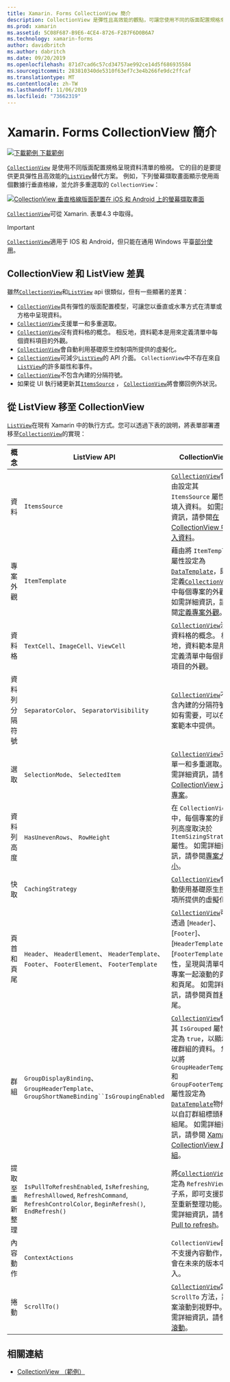 ```yaml
---
title: Xamarin. Forms CollectionView 簡介
description: CollectionView 是彈性且高效能的觀點，可讓您使用不同的版面配置規格來呈現資料清單。
ms.prod: xamarin
ms.assetid: 5C08F687-B9E6-4CE4-8726-F287F6D0B6A7
ms.technology: xamarin-forms
author: davidbritch
ms.author: dabritch
ms.date: 09/20/2019
ms.openlocfilehash: 871d7cad6c57cd34757ae992ce14d5f686935584
ms.sourcegitcommit: 283810340de5310f63ef7c3e4b266fe9dc2ffcaf
ms.translationtype: MT
ms.contentlocale: zh-TW
ms.lasthandoff: 11/06/2019
ms.locfileid: "73662319"
---
```

# <a name="xamarinforms-collectionview-introduction"></a>Xamarin. Forms CollectionView 簡介

[![下載範例](~/media/shared/download.png) 下載範例](https://docs.microsoft.com/samples/xamarin/xamarin-forms-samples/userinterface-collectionviewdemos/)

[`CollectionView`](xref:Xamarin.Forms.CollectionView) 是使用不同版面配置規格呈現資料清單的檢視。 它的目的是要提供更具彈性且高效能的[`ListView`](xref:Xamarin.Forms.ListView)替代方案。 例如，下列螢幕擷取畫面顯示使用兩個數據行垂直格線，並允許多重選取的 `CollectionView`：

[![CollectionView 垂直格線版面配置在 iOS 和 Android 上的螢幕擷取畫面](introduction-images/verticalgrid-multipleselection.png "具有多個選取範圍的 CollectionView 垂直格線版面配置")](introduction-images/verticalgrid-multipleselection-large.png#lightbox "具有多個選取範圍的 CollectionView 垂直格線版面配置")

[`CollectionView`](xref:Xamarin.Forms.CollectionView)可從 Xamarin. 表單4.3 中取得。

> [!IMPORTANT]
> [`CollectionView`](xref:Xamarin.Forms.CollectionView)適用于 IOS 和 Android，但只能在通用 Windows 平臺[部分使用](https://gist.github.com/hartez/7d0edd4182dbc7de65cebc6c67f72e14)。

## <a name="collectionview-and-listview-differences"></a>CollectionView 和 ListView 差異

雖然[`CollectionView`](xref:Xamarin.Forms.CollectionView)和[`ListView`](xref:Xamarin.Forms.ListView) api 很類似，但有一些顯著的差異：

- [`CollectionView`](xref:Xamarin.Forms.CollectionView)具有彈性的版面配置模型，可讓您以垂直或水準方式在清單或方格中呈現資料。
- [`CollectionView`](xref:Xamarin.Forms.CollectionView)支援單一和多重選取。
- [`CollectionView`](xref:Xamarin.Forms.CollectionView)沒有資料格的概念。 相反地，資料範本是用來定義清單中每個資料項目的外觀。
- [`CollectionView`](xref:Xamarin.Forms.CollectionView)會自動利用基礎原生控制項所提供的虛擬化。
- [`CollectionView`](xref:Xamarin.Forms.CollectionView)可減少[`ListView`](xref:Xamarin.Forms.ListView)的 API 介面。 `CollectionView`中不存在來自[`ListView`](xref:Xamarin.Forms.ListView)的許多屬性和事件。
- [`CollectionView`](xref:Xamarin.Forms.CollectionView)不包含內建的分隔符號。
- 如果從 UI 執行緒更新其[`ItemsSource`](xref:Xamarin.Forms.ItemsView.ItemsSource) ， [`CollectionView`](xref:Xamarin.Forms.CollectionView)將會擲回例外狀況。

## <a name="move-from-listview-to-collectionview"></a>從 ListView 移至 CollectionView

[`ListView`](xref:Xamarin.Forms.ListView)在現有 Xamarin 中的執行方式。您可以透過下表的說明，將表單部署遷移至[`CollectionView`](xref:Xamarin.Forms.CollectionView)的實現：

| 概念 | ListView API | CollectionView |
|---|---|---|
| 資料 | `ItemsSource` | [`CollectionView`](xref:Xamarin.Forms.CollectionView)會藉由設定其 `ItemsSource` 屬性來填入資料。 如需詳細資訊，請參閱[在 CollectionView 中填入資料](populate-data.md#populate-a-collectionview-with-data)。 |
| 專案外觀 | `ItemTemplate` | 藉由將 `ItemTemplate` 屬性設定為[`DataTemplate`](xref:Xamarin.Forms.DataTemplate)，即可定義[`CollectionView`](xref:Xamarin.Forms.CollectionView)中每個專案的外觀。 如需詳細資訊，請參閱[定義專案外觀](populate-data.md#define-item-appearance)。 |
| 資料格 | `TextCell`、`ImageCell`、`ViewCell` | [`CollectionView`](xref:Xamarin.Forms.CollectionView)沒有資料格的概念。 相反地，資料範本是用來定義清單中每個資料項目的外觀。 |
| 資料列分隔符號 | `SeparatorColor`、 `SeparatorVisibility` | [`CollectionView`](xref:Xamarin.Forms.CollectionView)不包含內建的分隔符號。 如有需要，可以在專案範本中提供。 |
| 選取 | `SelectionMode`、 `SelectedItem` | [`CollectionView`](xref:Xamarin.Forms.CollectionView)支援單一和多重選取。 如需詳細資訊，請參閱[CollectionView 選取專案](selection.md)。 |
| 資料列高度 | `HasUnevenRows`、 `RowHeight` | 在 `CollectionView` 中，每個專案的資料列高度取決於 `ItemSizingStrategy` 屬性。 如需詳細資訊，請參閱[專案大小](layout.md#item-sizing)。|
| 快取 | `CachingStrategy` | [`CollectionView`](xref:Xamarin.Forms.CollectionView)會自動使用基礎原生控制項所提供的虛擬化。 |
| 頁首和頁尾 | `Header`、 `HeaderElement`、 `HeaderTemplate`、 `Footer`、 `FooterElement`、 `FooterTemplate` | [`CollectionView`](xref:Xamarin.Forms.CollectionView)可以透過 [`Header`]、[`Footer`]、[`HeaderTemplate`] 和 [`FooterTemplate`] 屬性，呈現與清單中的專案一起滾動的頁首和頁尾。 如需詳細資訊，請參閱頁首[和](layout.md#headers-and-footers)頁尾。 |
| 群組 | `GroupDisplayBinding`、`GroupHeaderTemplate`、`GroupShortNameBinding``IsGroupingEnabled` | [`CollectionView`](xref:Xamarin.Forms.CollectionView)會將其 `IsGrouped` 屬性設定為 `true`，以顯示正確群組的資料。 您可以將 `GroupHeaderTemplate` 和 `GroupFooterTemplate` 屬性設定為[`DataTemplate`](xref:Xamarin.Forms.DataTemplate)物件，以自訂群組標頭和群組尾。 如需詳細資訊，請參閱 [Xamarin CollectionView 群組](grouping.md)。 |
| 提取至重新整理 | `IsPullToRefreshEnabled`, `IsRefreshing`, `RefreshAllowed`, `RefreshCommand`, `RefreshControlColor`, `BeginRefresh()`, `EndRefresh()` | 將[`CollectionView`](xref:Xamarin.Forms.CollectionView)設定為 `RefreshView` 的子系，即可支援提取至重新整理功能。 如需詳細資訊，請參閱[Pull to refresh](populate-data.md#pull-to-refresh)。 |
| 內容動作 | `ContextActions` | `CollectionView`目前不支援內容動作，但會在未來的版本中加入。 |
| 捲動 | `ScrollTo()` | [`CollectionView`](xref:Xamarin.Forms.CollectionView)定義 `ScrollTo` 方法，將專案滾動到視野中。 如需詳細資訊，請參閱[滾動](scrolling.md)。 |

## <a name="related-links"></a>相關連結

- [CollectionView （範例）](https://docs.microsoft.com/samples/xamarin/xamarin-forms-samples/userinterface-collectionviewdemos/)
